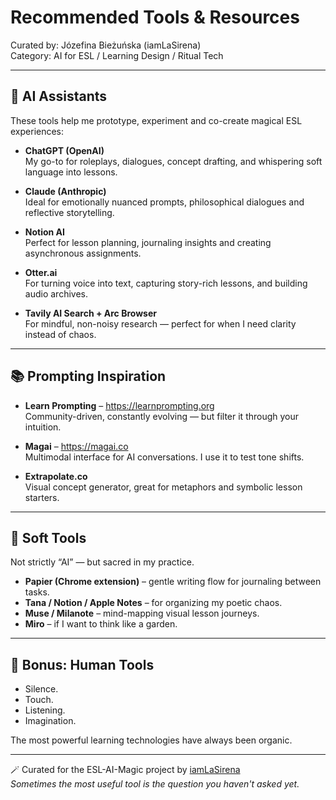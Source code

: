 # Recommended Tools & Resources  
Curated by: Józefina Bieżuńska (iamLaSirena)  
Category: AI for ESL / Learning Design / Ritual Tech

---

## 🧠 AI Assistants

These tools help me prototype, experiment and co-create magical ESL experiences:

- **ChatGPT (OpenAI)**  
  My go-to for roleplays, dialogues, concept drafting, and whispering soft language into lessons.

- **Claude (Anthropic)**  
  Ideal for emotionally nuanced prompts, philosophical dialogues and reflective storytelling.

- **Notion AI**  
  Perfect for lesson planning, journaling insights and creating asynchronous assignments.

- **Otter.ai**  
  For turning voice into text, capturing story-rich lessons, and building audio archives.

- **Tavily AI Search + Arc Browser**  
  For mindful, non-noisy research — perfect for when I need clarity instead of chaos.

---

## 📚 Prompting Inspiration

- **Learn Prompting** – https://learnprompting.org  
  Community-driven, constantly evolving — but filter it through your intuition.

- **Magai** – https://magai.co  
  Multimodal interface for AI conversations. I use it to test tone shifts.

- **Extrapolate.co**  
  Visual concept generator, great for metaphors and symbolic lesson starters.

---

## 🧰 Soft Tools

Not strictly “AI” — but sacred in my practice.

- **Papier (Chrome extension)** – gentle writing flow for journaling between tasks.  
- **Tana / Notion / Apple Notes** – for organizing my poetic chaos.  
- **Muse / Milanote** – mind-mapping visual lesson journeys.  
- **Miro** – if I want to think like a garden.

---

## 💫 Bonus: Human Tools

- Silence.  
- Touch.  
- Listening.  
- Imagination.

The most powerful learning technologies have always been organic.

---

🪄 Curated for the ESL-AI-Magic project by [iamLaSirena](https://github.com/iamLaSirena)  
*Sometimes the most useful tool is the question you haven't asked yet.*

